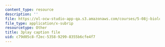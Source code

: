```yaml
---
content_type: resource
description: ''
file: https://ol-ocw-studio-app-qa.s3.amazonaws.com/courses/5-08j-biological-chemistry-ii-spring-2016/c79d05c8f2ec535892998355b6cfe4f7_jg7XtfWa_Yg.vtt
file_type: application/x-subrip
resourcetype: Other
title: 3play caption file
uid: c79d05c8-f2ec-5358-9299-8355b6cfe4f7
---
```

